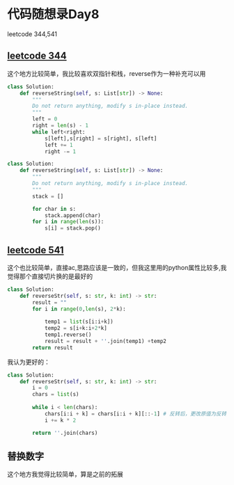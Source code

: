 # 代码随想录Day8

leetcode 344,541

## [leetcode 344](https://leetcode.com/problems/reverse-string/)

这个地方比较简单，我比较喜欢双指针和栈，reverse作为一种补充可以用

```Python
class Solution:
    def reverseString(self, s: List[str]) -> None:
        """
        Do not return anything, modify s in-place instead.
        """
        left = 0
        right = len(s) - 1
        while left<right:
            s[left],s[right] = s[right], s[left]
            left += 1
            right -= 1
```

```Python
class Solution:
    def reverseString(self, s: List[str]) -> None:
        """
        Do not return anything, modify s in-place instead.
        """
        stack = []

        for char in s:
            stack.append(char)
        for i in range(len(s)):
            s[i] = stack.pop()
```

## [leetcode 541](https://leetcode.com/problems/reverse-string-ii/)
这个也比较简单，直接ac,思路应该是一致的，但我这里用的python属性比较多,我觉得那个直接切片换的是最好的
```Python
class Solution:
    def reverseStr(self, s: str, k: int) -> str:
        result = ""
        for i in range(0,len(s), 2*k):
            
            temp1 = list(s[i:i+k])
            temp2 = s[i+k:i+2*k]
            temp1.reverse()
            result = result + ''.join(temp1) +temp2
        return result
```

我认为更好的：
```Python
class Solution:
    def reverseStr(self, s: str, k: int) -> str:
        i = 0
        chars = list(s)
        
        while i < len(chars):
            chars[i:i + k] = chars[i:i + k][::-1] # 反转后，更改原值为反转后值
            i += k * 2

        return ''.join(chars)
```

## 替换数字

这个地方我觉得比较简单，算是之前的拓展
